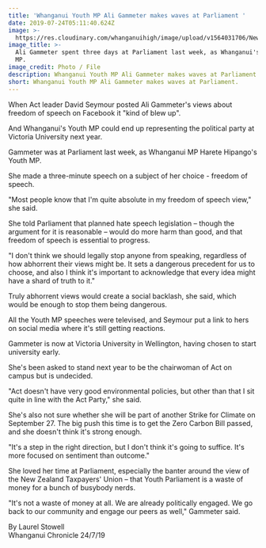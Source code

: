 ```yaml
---
title: 'Whanganui Youth MP Ali Gammeter makes waves at Parliament '
date: 2019-07-24T05:11:40.624Z
image: >-
  https://res.cloudinary.com/whanganuihigh/image/upload/v1564031706/News/Ali_Gammeter.Chron_24.7.19.jpg
image_title: >-
  Ali Gammeter spent three days at Parliament last week, as Whanganui's Youth
  MP. 
image_credit: Photo / File
description: Whanganui Youth MP Ali Gammeter makes waves at Parliament.
short: Whanganui Youth MP Ali Gammeter makes waves at Parliament.
---
```

When Act leader David Seymour posted Ali Gammeter's views about freedom of speech on Facebook it "kind of blew up".

And Whanganui's Youth MP could end up representing the political party at Victoria University next year.

Gammeter was at Parliament last week, as Whanganui MP Harete Hipango's Youth MP.

She made a three-minute speech on a subject of her choice - freedom of speech.

"Most people know that I'm quite absolute in my freedom of speech view," she said.

She told Parliament that planned hate speech legislation – though the argument for it is reasonable – would do more harm than good, and that freedom of speech is essential to progress.

"I don't think we should legally stop anyone from speaking, regardless of how abhorrent their views might be. It sets a dangerous precedent for us to choose, and also I think it's important to acknowledge that every idea might have a shard of truth to it."

Truly abhorrent views would create a social backlash, she said, which would be enough to stop them being dangerous.

All the Youth MP speeches were televised, and Seymour put a link to hers on social media where it's still getting reactions.

Gammeter is now at Victoria University in Wellington, having chosen to start university early.

She's been asked to stand next year to be the chairwoman of Act on campus but is undecided.

"Act doesn't have very good environmental policies, but other than that I sit quite in line with the Act Party," she said.

She's also not sure whether she will be part of another Strike for Climate on September 27. The big push this time is to get the Zero Carbon Bill passed, and she doesn't think it's strong enough.

"It's a step in the right direction, but I don't think it's going to suffice. It's more focused on sentiment than outcome."

She loved her time at Parliament, especially the banter around the view of the New Zealand Taxpayers' Union – that Youth Parliament is a waste of money for a bunch of busybody nerds.

"It's not a waste of money at all. We are already politically engaged. We go back to our community and engage our peers as well," Gammeter said.

By Laurel Stowell  
Whanganui Chronicle 24/7/19
